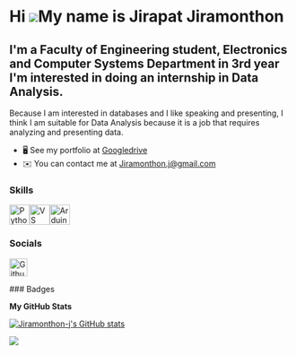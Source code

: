 Hi ![](https://user-images.githubusercontent.com/18350557/176309783-0785949b-9127-417c-8b55-ab5a4333674e.gif)My name is Jirapat Jiramonthon
===========================================================================================================================================

I'm a Faculty of Engineering student, Electronics and Computer Systems Department in 3rd year I'm interested in doing an internship in Data Analysis.
-----------------------------------------------------------------------------------------------------------------------------------------------------

Because I am interested in databases and I like speaking and presenting, I think I am suitable for Data Analysis because it is a job that requires analyzing and presenting data.

* 🖥️  See my portfolio at [Googledrive](http://https://drive.google.com/drive/folders/1Cpg51kCkABDjulkWdLG4OKvVoCg8_gCy)
* ✉️  You can contact me at [Jiramonthon.j@gmail.com](mailto:Jiramonthon.j@gmail.com)

### Skills

<p align="left">
<a href="https://www.python.org/" target="_blank" rel="noreferrer"><img src="https://raw.githubusercontent.com/danielcranney/readme-generator/main/public/icons/skills/python-colored.svg" width="36" height="36" alt="Python" title="Python"/></a><a href="https://code.visualstudio.com/" target="_blank" rel="noreferrer"><img src="https://raw.githubusercontent.com/danielcranney/readme-generator/main/public/icons/skills/visualstudiocode-colored.svg" width="36" height="36" alt="VS Code" title="VS Code"/></a><a href="https://store.arduino.cc/?gclid=Cj0KCQjw2eilBhCCARIsAG0Pf8uueBifykWcsSS4LPESeGQfxGVKJYnzV7bz471XfknQJy_1VINVWM8aAkLtEALw_wcB" target="_blank" rel="noreferrer"><img src="https://raw.githubusercontent.com/danielcranney/readme-generator/main/public/icons/skills/arduino-colored.svg" width="36" height="36" alt="Arduino" title="Arduino"/></a>
</p>

### Socials

<p align="left"> <a href="https://www.github.com/Jiramonthon-j" target="_blank" rel="noreferrer"> <picture> <source media="(prefers-color-scheme: dark)" srcset="https://raw.githubusercontent.com/danielcranney/readme-generator/main/public/icons/socials/github-dark.svg" /> <source media="(prefers-color-scheme: light)" srcset="https://raw.githubusercontent.com/danielcranney/readme-generator/main/public/icons/socials/github.svg" /> <img src="https://raw.githubusercontent.com/danielcranney/readme-generator/main/public/icons/socials/github.svg" width="32" height="32" alt="Github" title="Github" /> </picture> </a></p>
### Badges

<b>My GitHub Stats</b>

<a href="http://www.github.com/Jiramonthon-j"><img src="https://github-readme-stats.vercel.app/api?username=Jiramonthon-j&show_icons=true&hide=&count_private=true&title_color=0891b2&text_color=ffffff&icon_color=0891b2&bg_color=1c1917&hide_border=true&show_icons=true" alt="Jiramonthon-j's GitHub stats" /></a>

<a href="http://www.github.com/Jiramonthon-j"><img src="https://github-readme-streak-stats.herokuapp.com/?user=Jiramonthon-j&stroke=ffffff&background=1c1917&ring=0891b2&fire=0891b2&currStreakNum=ffffff&currStreakLabel=0891b2&sideNums=ffffff&sideLabels=ffffff&dates=ffffff&hide_border=true" /></a>
